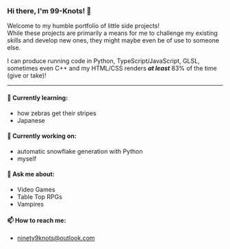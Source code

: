 ### Hi there, I'm 99-Knots! 👋

Welcome to my humble portfolio of little side projects! <br>
While these projects are primarily a means for me to challenge my existing skills and develop new ones, they might maybe even be of use to someone else.

I can produce running code in Python, TypeScript/JavaScript, GLSL, sometimes even C++ and my HTML/CSS renders ***at least*** 83% of the time (give or take)!

---
#### 🌱 Currently learning:
- how zebras get their stripes
- Japanese

#### 🔭 Currently working on:
- automatic snowflake generation with Python
- myself

#### 💬 Ask me about:
- Video Games
- Table Top RPGs
- Vampires

#### 📫 How to reach me:
- ninety9knots@outlook.com

<!--
**99-Knots/99-Knots** is a ✨ _special_ ✨ repository because its `README.md` (this file) appears on your GitHub profile.

Here are some ideas to get you started:

- 🔭 I’m currently working on ...
- 🌱 I’m currently learning ...
- 👯 I’m looking to collaborate on ...
- 🤔 I’m looking for help with ...
- 💬 Ask me about ...
- 📫 How to reach me: ...
- 😄 Pronouns: ...
- ⚡ Fun fact: ...
-->

